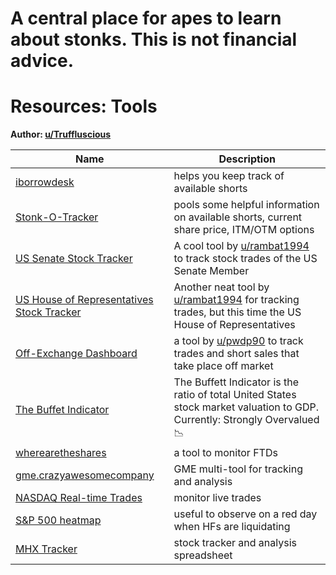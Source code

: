# A central place for apes to learn about stonks. This is not financial advice.

# Resources: Tools

**Author: [u/Truffluscious](https://www.reddit.com/user/Truffluscious/)**

| Name | Description |
| ----- | ----------- |
| [iborrowdesk](https://iborrowdesk.com/report/GME) | helps you keep track of available shorts |
| [Stonk-O-Tracker](https://gme.crazyawesomecompany.com/) | pools some helpful information on available shorts, current share price, ITM/OTM options |
| [US Senate Stock Tracker](https://senatestockwatcher.com/) | A cool tool by [u/rambat1994](https://www.reddit.com/u/rambat1994/) to track stock trades of the US Senate Member |
| [US House of Representatives Stock Tracker](https://housestockwatcher.com/) | Another neat tool by [u/rambat1994](https://www.reddit.com/u/rambat1994/) for tracking trades, but this time the US House of Representatives |
| [Off-Exchange Dashboard](https://www.quiverquant.com/offexchange/?utm_medium=email&amp;amp;amp;amp;amp;amp;amp;amp;amp;amp;amp;amp;amp;amp;amp;_hsmi=2&amp;amp;amp;amp;amp;amp;amp;amp;amp;amp;amp;amp;amp;amp;amp;_hsenc=p2ANqtz-80gg0TzU_7WoESGaRK3XURNXbXaotroWpkjK4kRUdPlNu9VtYwE2Ng1v5T-B8o5NaDD3SLk-m7sLdS7vhTm5UrzYxmKg&amp;amp;amp;amp;amp;amp;amp;amp;amp;amp;amp;amp;amp;amp;amp;utm_content=2&amp;amp;amp;amp;amp;amp;amp;amp;amp;amp;amp;amp;amp;amp;amp;utm_source=hs_email) | a tool by [u/pwdp90](https://www.reddit.com/u/pwdp90/) to track trades and short sales that take place off market |
| [The Buffet Indicator](https://currentmarketvaluation.com/models/buffett-indicator.php) | The Buffett Indicator is the ratio of total United States stock market valuation to GDP. Currently: Strongly Overvalued 📉 |
| [wherearetheshares](https://wherearetheshares.com/) | a tool to monitor FTDs |
| [gme.crazyawesomecompany](https://gme.crazyawesomecompany.com/) | GME multi-tool for tracking and analysis |
| [NASDAQ Real-time Trades](https://www.nasdaq.com/market-activity/stocks/gme/latest-real-time-trades) | monitor live trades |
| [S&P 500 heatmap](https://finviz.com/map.ashx) | useful to observe on a red day when HFs are liquidating |
| [MHX Tracker](https://docs.google.com/spreadsheets/d/10MRjupIWNNAO4fdKkgW9QM_IUpPrduHtKz_JiS8JUUA/edit#gid=1116024769) | stock tracker and analysis spreadsheet |
